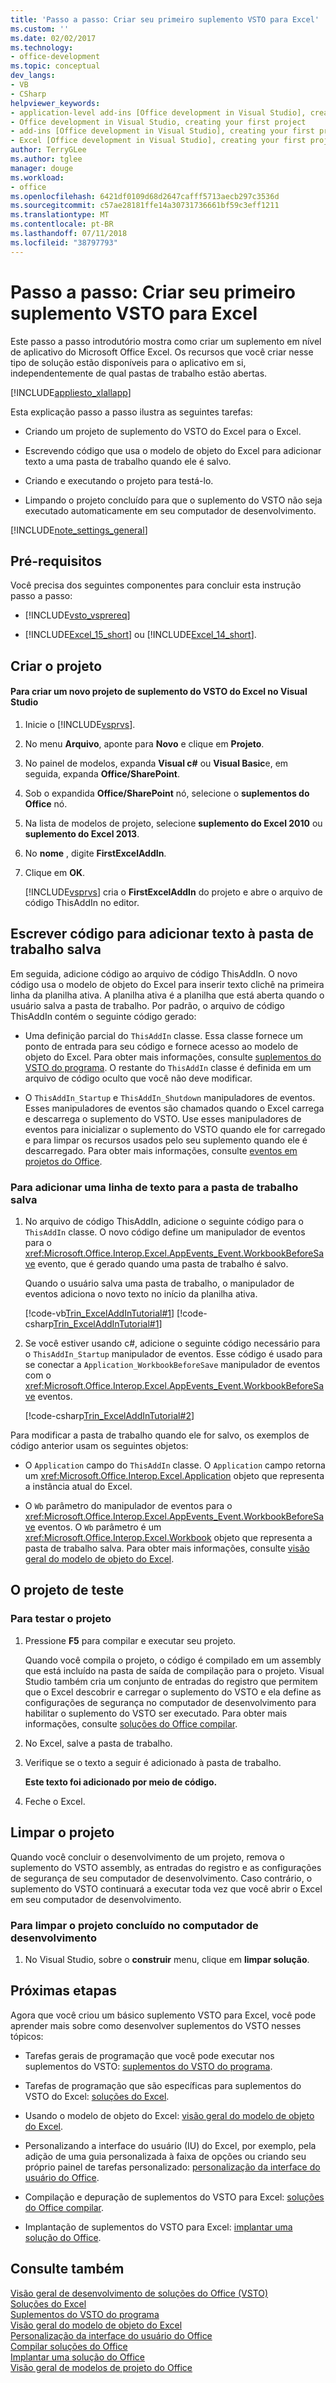 ```yaml
---
title: 'Passo a passo: Criar seu primeiro suplemento VSTO para Excel'
ms.custom: ''
ms.date: 02/02/2017
ms.technology:
- office-development
ms.topic: conceptual
dev_langs:
- VB
- CSharp
helpviewer_keywords:
- application-level add-ins [Office development in Visual Studio], creating your first project
- Office development in Visual Studio, creating your first project
- add-ins [Office development in Visual Studio], creating your first project
- Excel [Office development in Visual Studio], creating your first project
author: TerryGLee
ms.author: tglee
manager: douge
ms.workload:
- office
ms.openlocfilehash: 6421df0109d68d2647cafff5713aecb297c3536d
ms.sourcegitcommit: c57ae28181ffe14a30731736661bf59c3eff1211
ms.translationtype: MT
ms.contentlocale: pt-BR
ms.lasthandoff: 07/11/2018
ms.locfileid: "38797793"
---
```

# <a name="walkthrough-create-your-first-vsto-add-in-for-excel"></a>Passo a passo: Criar seu primeiro suplemento VSTO para Excel
  Este passo a passo introdutório mostra como criar um suplemento em nível de aplicativo do Microsoft Office Excel. Os recursos que você criar nesse tipo de solução estão disponíveis para o aplicativo em si, independentemente de qual pastas de trabalho estão abertas.  
  
 [!INCLUDE[appliesto_xlallapp](../vsto/includes/appliesto-xlallapp-md.md)]  
  
 Esta explicação passo a passo ilustra as seguintes tarefas:  
  
-   Criando um projeto de suplemento do VSTO do Excel para o Excel.  
  
-   Escrevendo código que usa o modelo de objeto do Excel para adicionar texto a uma pasta de trabalho quando ele é salvo.  
  
-   Criando e executando o projeto para testá-lo.  
  
-   Limpando o projeto concluído para que o suplemento do VSTO não seja executado automaticamente em seu computador de desenvolvimento.  
  
 [!INCLUDE[note_settings_general](../sharepoint/includes/note-settings-general-md.md)]  
  
## <a name="prerequisites"></a>Pré-requisitos  
 Você precisa dos seguintes componentes para concluir esta instrução passo a passo:  
  
-   [!INCLUDE[vsto_vsprereq](../vsto/includes/vsto-vsprereq-md.md)]  
  
-   [!INCLUDE[Excel_15_short](../vsto/includes/excel-15-short-md.md)] ou [!INCLUDE[Excel_14_short](../vsto/includes/excel-14-short-md.md)].  
  
## <a name="create-the-project"></a>Criar o projeto  
  
#### <a name="to-create-a-new-excel-vsto-add-in-project-in-visual-studio"></a>Para criar um novo projeto de suplemento do VSTO do Excel no Visual Studio  
  
1.  Inicie o [!INCLUDE[vsprvs](../sharepoint/includes/vsprvs-md.md)].  
  
2.  No menu **Arquivo**, aponte para **Novo** e clique em **Projeto**.  
  
3.  No painel de modelos, expanda **Visual c#** ou **Visual Basic**e, em seguida, expanda **Office/SharePoint**.  
  
4.  Sob o expandida **Office/SharePoint** nó, selecione o **suplementos do Office** nó.  
  
5.  Na lista de modelos de projeto, selecione **suplemento do Excel 2010** ou **suplemento do Excel 2013**.  
  
6.  No **nome** , digite **FirstExcelAddIn**.  
  
7.  Clique em **OK**.  
  
     [!INCLUDE[vsprvs](../sharepoint/includes/vsprvs-md.md)] cria o **FirstExcelAddIn** do projeto e abre o arquivo de código ThisAddIn no editor.  
  
## <a name="write-code-to-add-text-to-the-saved-workbook"></a>Escrever código para adicionar texto à pasta de trabalho salva  
 Em seguida, adicione código ao arquivo de código ThisAddIn. O novo código usa o modelo de objeto do Excel para inserir texto clichê na primeira linha da planilha ativa. A planilha ativa é a planilha que está aberta quando o usuário salva a pasta de trabalho. Por padrão, o arquivo de código ThisAddIn contém o seguinte código gerado:  
  
-   Uma definição parcial do `ThisAddIn` classe. Essa classe fornece um ponto de entrada para seu código e fornece acesso ao modelo de objeto do Excel. Para obter mais informações, consulte [suplementos do VSTO do programa](../vsto/programming-vsto-add-ins.md). O restante do `ThisAddIn` classe é definida em um arquivo de código oculto que você não deve modificar.  
  
-   O `ThisAddIn_Startup` e `ThisAddIn_Shutdown` manipuladores de eventos. Esses manipuladores de eventos são chamados quando o Excel carrega e descarrega o suplemento do VSTO. Use esses manipuladores de eventos para inicializar o suplemento do VSTO quando ele for carregado e para limpar os recursos usados pelo seu suplemento quando ele é descarregado. Para obter mais informações, consulte [eventos em projetos do Office](../vsto/events-in-office-projects.md).  
  
### <a name="to-add-a-line-of-text-to-the-saved-workbook"></a>Para adicionar uma linha de texto para a pasta de trabalho salva  
  
1.  No arquivo de código ThisAddIn, adicione o seguinte código para o `ThisAddIn` classe. O novo código define um manipulador de eventos para o <xref:Microsoft.Office.Interop.Excel.AppEvents_Event.WorkbookBeforeSave> evento, que é gerado quando uma pasta de trabalho é salvo.  
  
     Quando o usuário salva uma pasta de trabalho, o manipulador de eventos adiciona o novo texto no início da planilha ativa.  
  
     [!code-vb[Trin_ExcelAddInTutorial#1](../vsto/codesnippet/VisualBasic/Trin_ExcelAddInTutorial/ThisAddIn.vb#1)]
     [!code-csharp[Trin_ExcelAddInTutorial#1](../vsto/codesnippet/CSharp/Trin_ExcelAddInTutorial/ThisAddIn.cs#1)]  
  
2.  Se você estiver usando c#, adicione o seguinte código necessário para o `ThisAddIn_Startup` manipulador de eventos. Esse código é usado para se conectar a `Application_WorkbookBeforeSave` manipulador de eventos com o <xref:Microsoft.Office.Interop.Excel.AppEvents_Event.WorkbookBeforeSave> eventos.  
  
     [!code-csharp[Trin_ExcelAddInTutorial#2](../vsto/codesnippet/CSharp/Trin_ExcelAddInTutorial/ThisAddIn.cs#2)]  
  
 Para modificar a pasta de trabalho quando ele for salvo, os exemplos de código anterior usam os seguintes objetos:  
  
-   O `Application` campo do `ThisAddIn` classe. O `Application` campo retorna um <xref:Microsoft.Office.Interop.Excel.Application> objeto que representa a instância atual do Excel.  
  
-   O `Wb` parâmetro do manipulador de eventos para o <xref:Microsoft.Office.Interop.Excel.AppEvents_Event.WorkbookBeforeSave> eventos. O `Wb` parâmetro é um <xref:Microsoft.Office.Interop.Excel.Workbook> objeto que representa a pasta de trabalho salva. Para obter mais informações, consulte [visão geral do modelo de objeto do Excel](../vsto/excel-object-model-overview.md).  
  
## <a name="test-the-project"></a>O projeto de teste  
  
### <a name="to-test-the-project"></a>Para testar o projeto  
  
1.  Pressione **F5** para compilar e executar seu projeto.  
  
     Quando você compila o projeto, o código é compilado em um assembly que está incluído na pasta de saída de compilação para o projeto. Visual Studio também cria um conjunto de entradas do registro que permitem que o Excel descobrir e carregar o suplemento do VSTO e ela define as configurações de segurança no computador de desenvolvimento para habilitar o suplemento do VSTO ser executado. Para obter mais informações, consulte [soluções do Office compilar](../vsto/building-office-solutions.md).  
  
2.  No Excel, salve a pasta de trabalho.  
  
3.  Verifique se o texto a seguir é adicionado à pasta de trabalho.  
  
     **Este texto foi adicionado por meio de código.**  
  
4.  Feche o Excel.  
  
## <a name="clean-up-the-project"></a>Limpar o projeto  
 Quando você concluir o desenvolvimento de um projeto, remova o suplemento do VSTO assembly, as entradas do registro e as configurações de segurança de seu computador de desenvolvimento. Caso contrário, o suplemento do VSTO continuará a executar toda vez que você abrir o Excel em seu computador de desenvolvimento.  
  
### <a name="to-clean-up-the-completed-project-on-your-development-computer"></a>Para limpar o projeto concluído no computador de desenvolvimento  
  
1.  No Visual Studio, sobre o **construir** menu, clique em **limpar solução**.  
  
## <a name="next-steps"></a>Próximas etapas  
 Agora que você criou um básico suplemento VSTO para Excel, você pode aprender mais sobre como desenvolver suplementos do VSTO nesses tópicos:  
  
-   Tarefas gerais de programação que você pode executar nos suplementos do VSTO: [suplementos do VSTO do programa](../vsto/programming-vsto-add-ins.md).  
  
-   Tarefas de programação que são específicas para suplementos do VSTO do Excel: [soluções do Excel](../vsto/excel-solutions.md).  
  
-   Usando o modelo de objeto do Excel: [visão geral do modelo de objeto do Excel](../vsto/excel-object-model-overview.md).  
  
-   Personalizando a interface do usuário (IU) do Excel, por exemplo, pela adição de uma guia personalizada à faixa de opções ou criando seu próprio painel de tarefas personalizado: [personalização da interface do usuário do Office](../vsto/office-ui-customization.md).  
  
-   Compilação e depuração de suplementos do VSTO para Excel: [soluções do Office compilar](../vsto/building-office-solutions.md).  
  
-   Implantação de suplementos do VSTO para Excel: [implantar uma solução do Office](../vsto/deploying-an-office-solution.md).  
  
## <a name="see-also"></a>Consulte também  
 [Visão geral de desenvolvimento de soluções do Office &#40;VSTO&#41;](../vsto/office-solutions-development-overview-vsto.md)   
 [Soluções do Excel](../vsto/excel-solutions.md)   
 [Suplementos do VSTO do programa](../vsto/programming-vsto-add-ins.md)   
 [Visão geral do modelo de objeto do Excel](../vsto/excel-object-model-overview.md)   
 [Personalização da interface do usuário do Office](../vsto/office-ui-customization.md)   
 [Compilar soluções do Office](../vsto/building-office-solutions.md)   
 [Implantar uma solução do Office](../vsto/deploying-an-office-solution.md)   
 [Visão geral de modelos de projeto do Office](../vsto/office-project-templates-overview.md)  
  
  